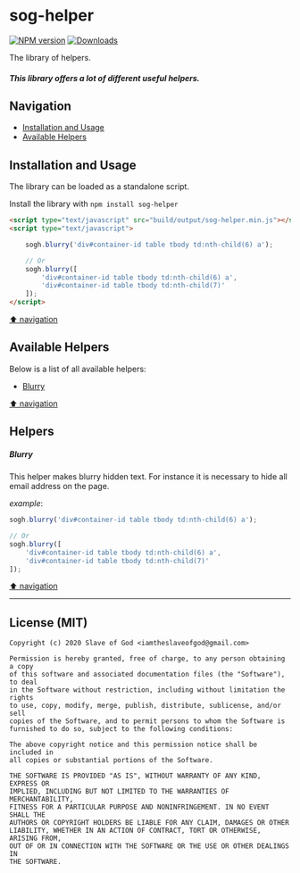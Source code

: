 # sog-helper

[![NPM version][npm-image]][npm-url] [![Downloads][downloads-image]][npm-url]

The library of helpers.

##### This library offers a lot of different useful helpers.

## Navigation

 * [Installation and Usage](#installation-and-usage)
 * [Available Helpers](#available-helpers)

## Installation and Usage

The library can be loaded as a standalone script.

Install the library with `npm install sog-helper`

```html
<script type="text/javascript" src="build/output/sog-helper.min.js"></script>
<script type="text/javascript">

    sogh.blurry('div#container-id table tbody td:nth-child(6) a');

    // Or
    sogh.blurry([
        'div#container-id table tbody td:nth-child(6) a',
        'div#container-id table tbody td:nth-child(7)'
    ]);
</script>
```

[⬆ navigation](#navigation)


## Available Helpers
Below is a list of all available helpers:

 * [Blurry](#blurry)

[⬆ navigation](#navigation)

## Helpers

##### Blurry

This helper makes blurry hidden text. For instance it is necessary to hide all email address on the page.

_example_:
```javascript
sogh.blurry('div#container-id table tbody td:nth-child(6) a');

// Or
sogh.blurry([
    'div#container-id table tbody td:nth-child(6) a',
    'div#container-id table tbody td:nth-child(7)'
]);
```

[⬆ navigation](#navigation)

---

## License (MIT)

```
Copyright (c) 2020 Slave of God <iamtheslaveofgod@gmail.com>

Permission is hereby granted, free of charge, to any person obtaining a copy
of this software and associated documentation files (the "Software"), to deal
in the Software without restriction, including without limitation the rights
to use, copy, modify, merge, publish, distribute, sublicense, and/or sell
copies of the Software, and to permit persons to whom the Software is
furnished to do so, subject to the following conditions:

The above copyright notice and this permission notice shall be included in
all copies or substantial portions of the Software.

THE SOFTWARE IS PROVIDED "AS IS", WITHOUT WARRANTY OF ANY KIND, EXPRESS OR
IMPLIED, INCLUDING BUT NOT LIMITED TO THE WARRANTIES OF MERCHANTABILITY,
FITNESS FOR A PARTICULAR PURPOSE AND NONINFRINGEMENT. IN NO EVENT SHALL THE
AUTHORS OR COPYRIGHT HOLDERS BE LIABLE FOR ANY CLAIM, DAMAGES OR OTHER
LIABILITY, WHETHER IN AN ACTION OF CONTRACT, TORT OR OTHERWISE, ARISING FROM,
OUT OF OR IN CONNECTION WITH THE SOFTWARE OR THE USE OR OTHER DEALINGS IN
THE SOFTWARE.
```


[npm-url]: https://npmjs.org/package/sog-helper
[npm-image]: http://img.shields.io/npm/v/sog-helper.svg

[downloads-image]: http://img.shields.io/npm/dm/sog-helper.svg